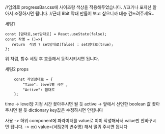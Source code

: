 
//임의로 progressBar.css에 사이즈랑 색상을 적용해두었습니다.
//크기나 포지션 알아서 조정하시면 됩니다.
//근데 8bit 막대 만들어 보고 싶으니까 대충 건드려주세요..


세팅1
 ``` 
const [맘대로,set맘대로] = React.useState(false);
const 작명 = ()=>{
    return  작명 ? set맘대로(false) : set맘대로(true);
};
```
위 처럼, 함수 세팅 후 호출해서 동작시키시면 됩니다.

세팅2 props
```
    const 작명맘대로 = {
        "Time": level별 시간 ,
        "Active": 맘대로
    };
```
time -> level당 지정 시간 꽂아주시면 될 듯
active -> 앞에서 선언한 boolean 값 꽂아 주시면 될 듯
dictionary key값은 수정하시면 안됩니다


사용
<ProgressBar value={작명맘대로}/> 
-> 하위 component에 파라미터를 value로 이미 작성해놔서 value만 안바꾸시면 됩니다. 
-> ex) value={세팅2의 변수명} 해서 떨궈 주시면 됩니다
